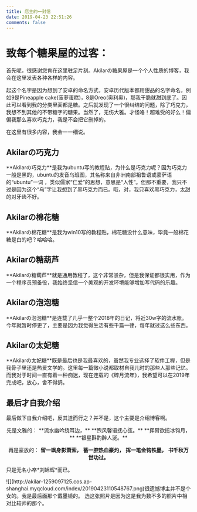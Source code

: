 ```yaml
---
title: 店主的一封信
date: 2019-04-23 22:51:26
comments: false
---
```

# 致每个糖果屋的过客：
<div class="note default"><p>首先呢，很感谢您肯在这里驻足片刻。Akilarの糖果屋是一个个人性质的博客，我会在这里发表各种各样的内容。</p></div>

<div class="note info"><p>起这个名字是因为想到了安卓的命名方式，安卓历代版本都用甜品的名字命名，例如9是Pineapple cake(菠萝蛋糕)，8是Oreo(奥利奥)，那我干脆就甜到底了。因此可以看到我的分类里面都是糖。之后就发现了一个很纠结的问题，除了巧克力，我想不到其他的不带糖字的糖果。当然了，无伤大雅。才怪咯！超难受的好么！偏偏我那么喜欢巧克力，我是不会把它删掉的。</p></div>

<div class="note default"><p>在这里有很多内容，我会一一细说。</p></div>

## Akilarの巧克力

<div class="note primary"><p>**Akilarの巧克力**是我为ubuntu写的教程贴，为什么是巧克力呢？因为巧克力一般是黑的，ubuntu的发音乌班图，其名称来自非洲南部祖鲁语或豪萨语的“ubuntu”一词 ，类似儒家“仁爱”的思想，意思是“人性”。但那不重要，我只不过是因为这个“乌”字让我想到了黑巧克力而已。哦，对，我只喜欢黑巧克力，太甜的对牙齿不好。</p></div>

## Akilarの棉花糖

<div class="note primary"><p>**Akilarの棉花糖**是我为win10写的教程贴，棉花糖没什么意味，毕竟一般棉花糖是白的吧？哈哈哈。</p></div>

## Akilarの糖葫芦

<div class="note primary"><p>**Akilarの糖葫芦**就是通用教程了，这个非常驳杂，但是我保证都很实用，作为一个程序员预备役，我始终坚信一个美观的开发环境能够增加写代码的乐趣。</p></div>

## Akilarの泡泡糖

<div class="note danger"><p>**Akilarの泡泡糖**是连载了几乎一整个2018年的日记，将近30w字的流水账。今年就暂时停更了，主要是因为我觉得生活有些千篇一律，每年就过这么些东西。</p></div>

## Akilarの太妃糖

<div class="note success"><p>**Akilarの太妃糖**既是最后也是我最喜欢的，虽然我专业选择了软件工程，但是我骨子里还是热爱文学的。这里每一篇微小说都取材自我儿时的那些人那些记忆。而我对于时间一直有着一种痴迷，现在连载的《碎月流年》，我希望可以在2019年完成吧，放心，舍不得鸽。</p></div>

## 最后才自我介绍

<div class="note info no-icon"><p>最后做下自我介绍吧，反其道而行之？并不是，这个主要是介绍博客啊。
<center>先是文雅的：
**流水幽吟绕耳边，**
**煦风馨语抚心弦。**
**挥臂欲揽冰钩月，**
**银星斟酌醉人涎。**

再是豪放的：
**留一飒身影萧索，**
**蓄一腔热血豪灼，**
**挥一笔金钩铁墨，**
**书千秋万世功过。**


</center>只是无名小卒*刘旭辉*而已。
</p></div>


<div class="note info no-icon"><p>![](http://akilar-1259097125.cos.ap-shanghai.myqcloud.com/index/20190423110548767.png)很遗憾博主并不是个女的。我是最后面那个戴墨镜的。
选这张照片是因为这是我为数不多的照片中相对比较帅的那个。</p></div>